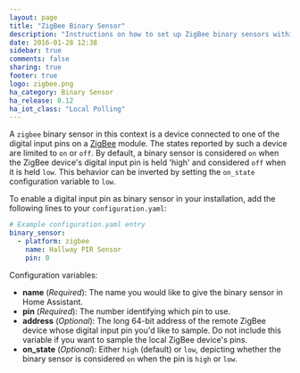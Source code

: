 ```yaml
---
layout: page
title: "ZigBee Binary Sensor"
description: "Instructions on how to set up ZigBee binary sensors within Home Assistant."
date: 2016-01-28 12:38
sidebar: true
comments: false
sharing: true
footer: true
logo: zigbee.png
ha_category: Binary Sensor
ha_release: 0.12
ha_iot_class: "Local Polling"
---
```


A `zigbee` binary sensor in this context is a device connected to one of the digital input pins on a [ZigBee](http://www.zigbee.org/) module. The states reported by such a device are limited to `on` or `off`. By default, a binary sensor is considered `on` when the ZigBee device's digital input pin is held 'high' and considered `off` when it is held `low`. This behavior can be inverted by setting the `on_state` configuration variable to `low`.

To enable a digital input pin as binary sensor in your installation, add the following lines to your `configuration.yaml`:

```yaml
# Example configuration.yaml entry
binary_sensor:
  - platform: zigbee
    name: Hallway PIR Sensor
    pin: 0
```

Configuration variables:

- **name** (*Required*): The name you would like to give the binary sensor in Home Assistant.
- **pin** (*Required*): The number identifying which pin to use.
- **address** (*Optional*): The long 64-bit address of the remote ZigBee device whose digital input pin you'd like to sample. Do not include this variable if you want to sample the local ZigBee device's pins.
- **on_state** (*Optional*): Either `high` (default) or `low`, depicting whether the binary sensor is considered `on` when the pin is `high` or `low`.

